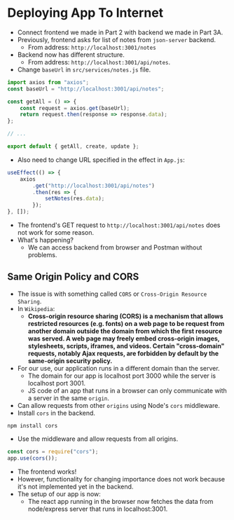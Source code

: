 # Deploying App To Internet
- Connect frontend we made in Part 2 with backend we made in Part 3A.
- Previously, frontend asks for list of notes from `json-server` backend.
    - From address: `http://localhost:3001/notes`
- Backend now has different structure.
    - From address: `http://localhost:3001/api/notes`.
- Change `baseUrl` in `src/services/notes.js` file.
```javascript
import axios from "axios";
const baseUrl = "http://localhost:3001/api/notes";

const getAll = () => {
    const request = axios.get(baseUrl);
    return request.then(response => response.data);
};

// ...

export default { getAll, create, update };
```
- Also need to change URL specified in the effect in `App.js`:
```javascript
useEffect(() => {
    axios
        .get("http://localhost:3001/api/notes")
        .then(res => {
            setNotes(res.data);
        });
}, []);
```
- The frontend's GET request to `http://localhost:3001/api/notes` does not work for some reason.
- What's happening?
    - We can access backend from browser and Postman without problems.


## Same Origin Policy and CORS
- The issue is with something called `CORS` or `Cross-Origin Resource Sharing`.
- In `Wikipedia`:
    - **Cross-origin resource sharing (CORS) is a mechanism that allows restricted resources (e.g. fonts) on a web page to be request from another domain outside the domain from which the first resource was served. A web page may freely embed cross-origin images, stylesheets, scripts, iframes, and videos. Certain "cross-domain" requests, notably Ajax requests, are forbidden by default by the same-origin security policy.**
- For our use, our application runs in a different domain than the server.
    - The domain for our app is localhost port 3000 while the server is localhost port 3001.
    - JS code of an app that runs in a browser can only communicate with a server in the same `origin`.
- Can allow requests from other `origins` using Node's `cors` middleware.
- Install `cors` in the backend.
```
npm install cors
```
- Use the middleware and allow requests from all origins.
```javascript
const cors = require("cors");
app.use(cors());
```
- The frontend works!
- However, functionality for changing importance does not work because it's not implemented yet in the backend.
- The setup of our app is now:
    - The react app running in the browser now fetches the data from node/express server that runs in localhost:3001.




